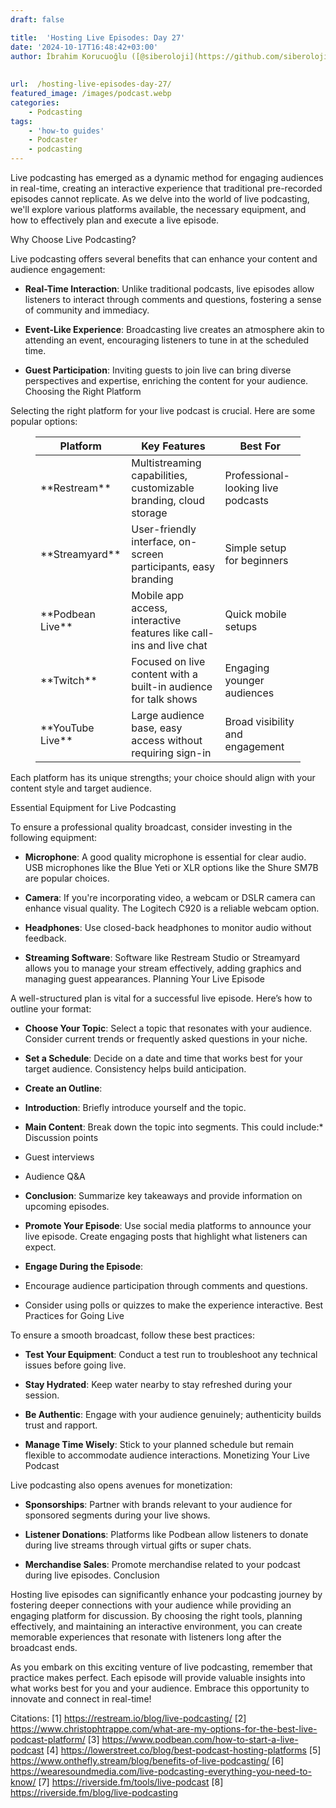 ```yaml
---
draft: false

title:  'Hosting Live Episodes: Day 27'
date: '2024-10-17T16:48:42+03:00'
author: İbrahim Korucuoğlu ([@siberoloji](https://github.com/siberoloji))
 
 
url:  /hosting-live-episodes-day-27/
featured_image: /images/podcast.webp
categories:
    - Podcasting
tags:
    - 'how-to guides'
    - Podcaster
    - podcasting
---
```

Live podcasting has emerged as a dynamic method for engaging audiences in real-time, creating an interactive experience that traditional pre-recorded episodes cannot replicate. As we delve into the world of live podcasting, we'll explore various platforms available, the necessary equipment, and how to effectively plan and execute a live episode.

Why Choose Live Podcasting?

Live podcasting offers several benefits that can enhance your content and audience engagement:
* **Real-Time Interaction**: Unlike traditional podcasts, live episodes allow listeners to interact through comments and questions, fostering a sense of community and immediacy.

* **Event-Like Experience**: Broadcasting live creates an atmosphere akin to attending an event, encouraging listeners to tune in at the scheduled time.

* **Guest Participation**: Inviting guests to join live can bring diverse perspectives and expertise, enriching the content for your audience.
Choosing the Right Platform

Selecting the right platform for your live podcast is crucial. Here are some popular options:
<!-- wp:table -->
<figure class="wp-block-table"><table class="has-fixed-layout"><thead><tr><th>Platform</th><th>Key Features</th><th>Best For</th></tr></thead><tbody><tr><td>**Restream**</td><td>Multistreaming capabilities, customizable branding, cloud storage</td><td>Professional-looking live podcasts</td></tr><tr><td>**Streamyard**</td><td>User-friendly interface, on-screen participants, easy branding</td><td>Simple setup for beginners</td></tr><tr><td>**Podbean Live**</td><td>Mobile app access, interactive features like call-ins and live chat</td><td>Quick mobile setups</td></tr><tr><td>**Twitch**</td><td>Focused on live content with a built-in audience for talk shows</td><td>Engaging younger audiences</td></tr><tr><td>**YouTube Live**</td><td>Large audience base, easy access without requiring sign-in</td><td>Broad visibility and engagement</td></tr></tbody></table></figure>
<!-- /wp:table -->
Each platform has its unique strengths; your choice should align with your content style and target audience.

Essential Equipment for Live Podcasting

To ensure a professional quality broadcast, consider investing in the following equipment:
* **Microphone**: A good quality microphone is essential for clear audio. USB microphones like the Blue Yeti or XLR options like the Shure SM7B are popular choices.

* **Camera**: If you're incorporating video, a webcam or DSLR camera can enhance visual quality. The Logitech C920 is a reliable webcam option.

* **Headphones**: Use closed-back headphones to monitor audio without feedback.

* **Streaming Software**: Software like Restream Studio or Streamyard allows you to manage your stream effectively, adding graphics and managing guest appearances.
Planning Your Live Episode

A well-structured plan is vital for a successful live episode. Here’s how to outline your format:
* **Choose Your Topic**: Select a topic that resonates with your audience. Consider current trends or frequently asked questions in your niche.

* **Set a Schedule**: Decide on a date and time that works best for your target audience. Consistency helps build anticipation.

* **Create an Outline**:

* **Introduction**: Briefly introduce yourself and the topic.

* **Main Content**: Break down the topic into segments. This could include:* Discussion points

* Guest interviews

* Audience Q&amp;A

* **Conclusion**: Summarize key takeaways and provide information on upcoming episodes.

* **Promote Your Episode**: Use social media platforms to announce your live episode. Create engaging posts that highlight what listeners can expect.

* **Engage During the Episode**:

* Encourage audience participation through comments and questions.

* Consider using polls or quizzes to make the experience interactive.
Best Practices for Going Live

To ensure a smooth broadcast, follow these best practices:
* **Test Your Equipment**: Conduct a test run to troubleshoot any technical issues before going live.

* **Stay Hydrated**: Keep water nearby to stay refreshed during your session.

* **Be Authentic**: Engage with your audience genuinely; authenticity builds trust and rapport.

* **Manage Time Wisely**: Stick to your planned schedule but remain flexible to accommodate audience interactions.
Monetizing Your Live Podcast

Live podcasting also opens avenues for monetization:
* **Sponsorships**: Partner with brands relevant to your audience for sponsored segments during your live shows.

* **Listener Donations**: Platforms like Podbean allow listeners to donate during live streams through virtual gifts or super chats.

* **Merchandise Sales**: Promote merchandise related to your podcast during live episodes.
Conclusion

Hosting live episodes can significantly enhance your podcasting journey by fostering deeper connections with your audience while providing an engaging platform for discussion. By choosing the right tools, planning effectively, and maintaining an interactive environment, you can create memorable experiences that resonate with listeners long after the broadcast ends.

As you embark on this exciting venture of live podcasting, remember that practice makes perfect. Each episode will provide valuable insights into what works best for you and your audience. Embrace this opportunity to innovate and connect in real-time!

Citations: [1] https://restream.io/blog/live-podcasting/ [2] https://www.christophtrappe.com/what-are-my-options-for-the-best-live-podcast-platform/ [3] https://www.podbean.com/how-to-start-a-live-podcast [4] https://lowerstreet.co/blog/best-podcast-hosting-platforms [5] https://www.onthefly.stream/blog/benefits-of-live-podcasting/ [6] https://wearesoundmedia.com/live-podcasting-everything-you-need-to-know/ [7] https://riverside.fm/tools/live-podcast [8] https://riverside.fm/blog/live-podcasting
